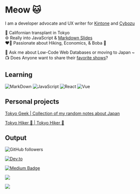 # Meow 🐱
I am a developer advocate and UX writer for [Kintone](https://kintone.dev/) and [Cybozu](https://cybozu.co.jp/en/company/)

🗼   Californian transplant in Tokyo  
⚙️   Really into JavaScript & [Markdown Slides](https://github.com/ahandsel/talks)  
❤️‍🔥   Passionate about Hiking, Economics, & Boba 🧋  

💬   Ask me about Low-Code Web Databases or moving to Japan ~  
📺   Does Anyone want to share their [favorite shows](Watch_List.md)?  

## Learning

![MarkDown](https://img.shields.io/badge/Markdown-000000?style=for-the-badge&logo=markdown&logoColor=white)  ![JavaScript](https://img.shields.io/badge/JavaScript-F7DF1E?style=for-the-badge&logo=javascript&logoColor=black)  ![React](https://img.shields.io/badge/React-20232A?style=for-the-badge&logo=react&logoColor=61DAFB)  ![Vue](https://img.shields.io/badge/Vue.js-35495E?style=for-the-badge&logo=vue.js&logoColor=4FC08D)

## Personal projects

[Tokyo Geek | Collection of my random notes about Japan](https://ahandsel.github.io/tokyo-geek/)

[Tokyo Hiker 🥾 | Tokyo Hiker 🥾](https://ahandsel.github.io/Tokyo_Hiker/)

## Output

![GitHub followers](https://img.shields.io/github/followers/ahandsel?style=social)

[![Dev.to](https://img.shields.io/badge/Dev.To%20@ahandsel-0A0A0A?style=for-the-badge&logo=devdotto&logoColor=white)](https://dev.to/ahandsel)

[![Medium Badge](https://img.shields.io/badge/ahandsel-black?style=flat&logo=medium&logoColor=white&link=https://medium.com/ahandsel)](https://medium.com/ahandsel)

<p>
  <img src="https://github-readme-stats.vercel.app/api/top-langs?username=ahandsel&show_icons=true&locale=en&layout=compact&theme=gruvbox" />
</p>
<p>
  <img src="https://github-readme-stats.vercel.app/api?username=ahandsel&hide=issues&theme=gruvbox" />
</p>
